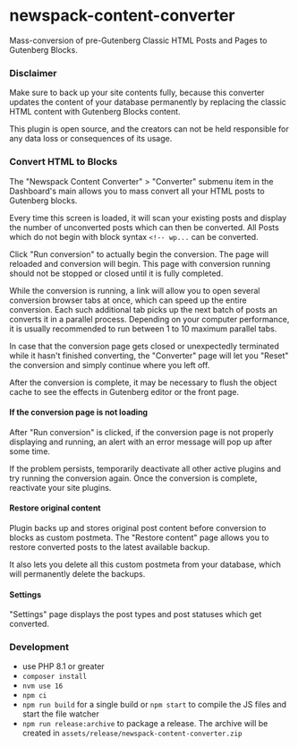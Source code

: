 # newspack-content-converter
Mass-conversion of pre-Gutenberg Classic HTML Posts and Pages to Gutenberg Blocks.

### Disclaimer

Make sure to back up your site contents fully, because this converter updates the content of your database permanently by replacing the classic HTML content with Gutenberg Blocks content.

This plugin is open source, and the creators can not be held responsible for any data loss or consequences of its usage.

### Convert HTML to Blocks

The "Newspack Content Converter" > "Converter" submenu item in the Dashboard's main allows you to mass convert all your HTML posts to Gutenberg blocks.

Every time this screen is loaded, it will scan your existing posts and display the number of unconverted posts which can then be converted. All Posts which do not begin with block syntax `<!-- wp...` can be converted.

Click "Run conversion" to actually begin the conversion. The page will reloaded and conversion will begin. This page with conversion running should not be stopped or closed until it is fully completed.

While the conversion is running, a link will allow you to open several conversion browser tabs at once, which can speed up the entire conversion. Each such additional tab picks up the next batch of posts an converts it in a parallel process. Depending on your computer performance, it is usually recommended to run between 1 to 10 maximum parallel tabs.

In case that the conversion page gets closed or unexpectedly terminated while it hasn't finished converting, the "Converter" page will let you "Reset" the conversion and simply continue where you left off.

After the conversion is complete, it may be necessary to flush the object cache to see the effects in Gutenberg editor or the front page.

#### If the conversion page is not loading

After "Run conversion" is clicked, if the conversion page is not properly displaying and running, an alert with an error message will pop up after some time.

If the problem persists, temporarily deactivate all other active plugins and try running the conversion again. Once the conversion is complete, reactivate your site plugins.

#### Restore original content

Plugin backs up and stores original post content before conversion to blocks as custom postmeta. The "Restore content" page allows you to restore converted posts to the latest available backup.

It also lets you delete all this custom postmeta from your database, which will permanently delete the backups.

#### Settings

"Settings" page displays the post types and post statuses which get converted.

### Development

- use PHP 8.1 or greater
- `composer install`
- `nvm use 16`
- `npm ci`
- `npm run build` for a single build or `npm start` to compile the JS files and start the file watcher
- `npm run release:archive` to package a release. The archive will be created in `assets/release/newspack-content-converter.zip`
